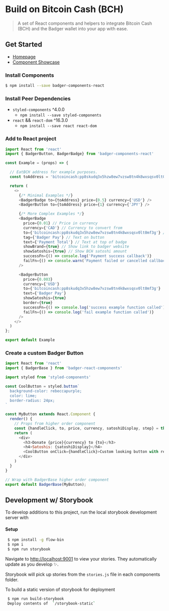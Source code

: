 # Build on Bitcoin Cash (BCH)

 > A set of React components and helpers to integrate Bitcoin Cash (BCH) and the Badger wallet into your app with ease.

## Get Started

* [Homepage](https://badger.bitcoin.com)
* [Component Showcase](http://badger-storybook.surge.sh)

### Install Components

 ```bash
$ npm install --save badger-components-react
```

### Install Peer Dependencies

* `styled-components` ^4.0.0
  * `npm install --save styled-components`
* `react` && `react-dom` ^16.3.0
  * `npm install --save react react-dom`

### Add to React project

```js
import React from 'react'
import { BadgerButton, BadgerBadge} from 'badger-components-react'

const Example = (props) => {

  // EatBCH address for example purposes.
  const toAddress = 'bitcoincash:pp8skudq3x5hzw8ew7vzsw8tn4k8wxsqsv0lt0mf3g'

  return (
    <>
      {/* Minimal Examples */}
      <BadgerBadge to={toAddress} price={0.5} currency={'USD'} />
      <BadgerButton to={toAddress} price={1} currency={'JPY'} />

      {/* More Complex Examples */}
      <BadgerBadge
        price={0.01} // Price in currency
        currency={'CAD'} // Currency to convert from
        to={'bitcoincash:pp8skudq3x5hzw8ew7vzsw8tn4k8wxsqsv0lt0mf3g'} // Payment address
        tag={'Badger Pay'} // Text on button
        text={'Payment Total'} // Text at top of badge
        showBrand={true} // Show link to badger website
        showSatoshis={true} // Show BCH satoshi amount
        successFn={() => console.log('Payment success callback')}
        failFn={() => console.warn('Payment failed or cancelled callback')}
      />

      <BadgerButton
        price={0.003}
        currency={'USD'}
        to={'bitcoincash:pp8skudq3x5hzw8ew7vzsw8tn4k8wxsqsv0lt0mf3g'}
        text={'Badger Pay'}
        showSatoshis={true}
        border={true}
        successFn={() => console.log('success example function called')}
        failFn={() => console.log('fail example function called')}
      />
    </>
  )
};

export default Example
```

### Create a custom Badger Button

```js
import React from 'react'
import { BadgerBase } from 'badger-react-components'

import styled from 'styled-components'

const CoolButton = styled.button`
  background-color: rebeccapurple;
  color: lime;
  border-radius: 24px;
`

const MyButton extends React.Component {
  render() {
    // Props from higher order component
    const {handleClick, to, price, currency, satoshiDisplay, step} = this.props;
    return (
      <div>
        <h3>Donate {price}{currency} to {to}</h3>
        <h4>Satoshis: {satoshiDisplay}</h4>
        <CoolButton onClick={handleClick}>Custom looking button with render</CoolButton>
      </div>
    )
  }
}

// Wrap with BadgerBase higher order component
export default BadgerBase(MyButton);
```

## Development w/ Storybook

To develop additions to this project, run the local storybook development server with

#### Setup

 ```bash
  $ npm install -g flow-bin
  $ npm i
  $ npm run storybook
```

 Navigate to [http://localhost:9001](http://localhost:9001) to view your stories. They automatically update as you develop ✨.

 Storybook will pick up stories from the `stories.js` file in each components folder.

 To build a static version of storybook for deployment

 ```bash
  $ npm run build-storybook
  Deploy contents of  `/storybook-static`
 ```